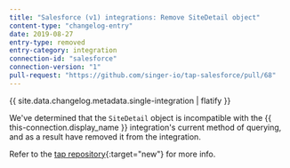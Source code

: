 ```yaml
---
title: "Salesforce (v1) integrations: Remove SiteDetail object"
content-type: "changelog-entry"
date: 2019-08-27
entry-type: removed
entry-category: integration
connection-id: "salesforce"
connection-version: "1"
pull-request: "https://github.com/singer-io/tap-salesforce/pull/68"
---
```

{{ site.data.changelog.metadata.single-integration | flatify }}

We've determined that the `SiteDetail` object is incompatible with the {{ this-connection.display_name }} integration's current method of querying, and as a result have removed it from the integration.

Refer to the [tap repository](https://github.com/singer-io/tap-salesforce/blob/master/Blacklisting.md){:target="new"} for more info.